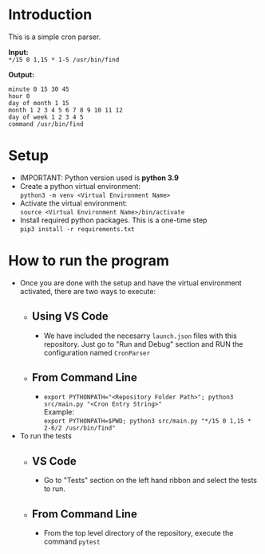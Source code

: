 # Introduction
This is a simple cron parser.

<b>Input:</b> <br>
`*/15 0 1,15 * 1-5 /usr/bin/find`

<b>Output:</b> <br>
```
minute 0 15 30 45
hour 0
day of month 1 15
month 1 2 3 4 5 6 7 8 9 10 11 12
day of week 1 2 3 4 5
command /usr/bin/find
```

# Setup
- IMPORTANT: Python version used is <b>python 3.9</b>
- Create a python virtual environment: <br>
    `python3 -m venv <Virtual Environment Name>`
- Activate the virtual environment: <br>
    `source <Virtual Environment Name>/bin/activate`
- Install required python packages. This is a one-time step <br>
    `pip3 install -r requirements.txt`

# How to run the program
- Once you are done with the setup and have the virtual environment activated, there are two ways to execute:
    - ## Using VS Code
        - We have included the necesarry `launch.json` files with this repository. Just go to "Run and Debug" section and RUN the configuration named `CronParser`
    - ## From Command Line
        - `export PYTHONPATH="<Repository Folder Path>"; python3 src/main.py "<Cron Entry String>"` <br>
        Example: <br>
        `export PYTHONPATH=$PWD; python3 src/main.py "*/15 0 1,15 * 2-6/2 /usr/bin/find"`
- To run the tests
    - ## VS Code
        - Go to "Tests" section on the left hand ribbon and select the tests to run.
    - ## From Command Line
        - From the top level directory of the repository, execute the command `pytest`